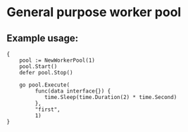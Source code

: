 # General purpose worker pool

## Example usage:

    {
        pool := NewWorkerPool(1)
        pool.Start()
        defer pool.Stop()

        go pool.Execute(
             func(data interface{}) {
    			time.Sleep(time.Duration(2) * time.Second)
             },
             "first",
             1)
    }
